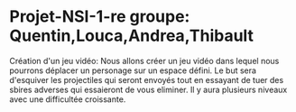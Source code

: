 # Projet-NSI-1-re groupe: Quentin,Louca,Andrea,Thibault
Création d'un jeu vidéo: 
Nous allons créer un jeu vidéo dans lequel nous pourrons déplacer un personage sur un espace défini. Le but sera d'esquiver les projectiles qui seront envoyés tout en essayant de tuer des sbires adverses qui essaieront de vous eliminer. Il y aura plusieurs niveaux avec une difficultée croissante.
